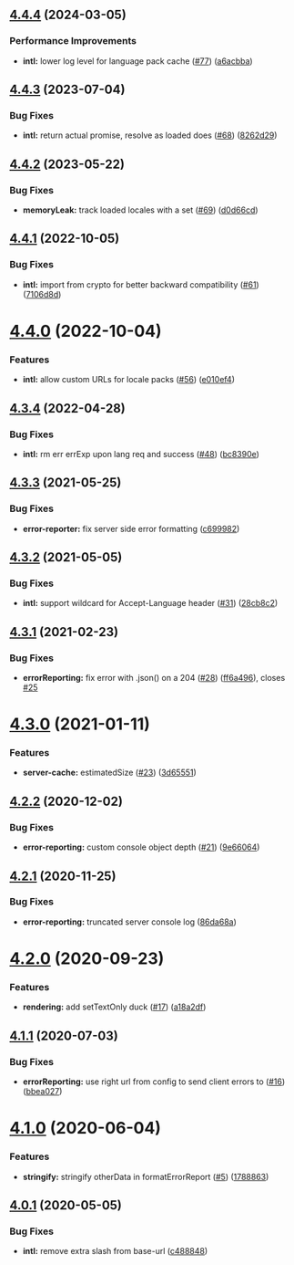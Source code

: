 ## [4.4.4](https://github.com/americanexpress/one-app-ducks/compare/v4.4.3...v4.4.4) (2024-03-05)


### Performance Improvements

* **intl:** lower log level for language pack cache ([#77](https://github.com/americanexpress/one-app-ducks/issues/77)) ([a6acbba](https://github.com/americanexpress/one-app-ducks/commit/a6acbbaf048bcedea97ab59a2a89fa0c6d43d935))

## [4.4.3](https://github.com/americanexpress/one-app-ducks/compare/v4.4.2...v4.4.3) (2023-07-04)


### Bug Fixes

* **intl:** return actual promise, resolve as loaded does ([#68](https://github.com/americanexpress/one-app-ducks/issues/68)) ([8262d29](https://github.com/americanexpress/one-app-ducks/commit/8262d2967622e11d8689a34e68dd9c339b622182))

## [4.4.2](https://github.com/americanexpress/one-app-ducks/compare/v4.4.1...v4.4.2) (2023-05-22)


### Bug Fixes

* **memoryLeak:** track loaded locales with a set ([#69](https://github.com/americanexpress/one-app-ducks/issues/69)) ([d0d66cd](https://github.com/americanexpress/one-app-ducks/commit/d0d66cd6a2911a551332355416aa7d0b267b6bb2))

## [4.4.1](https://github.com/americanexpress/one-app-ducks/compare/v4.4.0...v4.4.1) (2022-10-05)


### Bug Fixes

* **intl:** import from crypto for better backward compatibility ([#61](https://github.com/americanexpress/one-app-ducks/issues/61)) ([7106d8d](https://github.com/americanexpress/one-app-ducks/commit/7106d8d2806f6eb8d360c0c3d50790506e299b1f))

# [4.4.0](https://github.com/americanexpress/one-app-ducks/compare/v4.3.4...v4.4.0) (2022-10-04)


### Features

* **intl:** allow custom URLs for locale packs ([#56](https://github.com/americanexpress/one-app-ducks/issues/56)) ([e010ef4](https://github.com/americanexpress/one-app-ducks/commit/e010ef44396c95bb96f40448502bdb1d0d2ed32b))

## [4.3.4](https://github.com/americanexpress/one-app-ducks/compare/v4.3.3...v4.3.4) (2022-04-28)


### Bug Fixes

* **intl:** rm err errExp upon lang req and success ([#48](https://github.com/americanexpress/one-app-ducks/issues/48)) ([bc8390e](https://github.com/americanexpress/one-app-ducks/commit/bc8390e99f12d3b3fee7ff7c484832af1c49844a))

## [4.3.3](https://github.com/americanexpress/one-app-ducks/compare/v4.3.2...v4.3.3) (2021-05-25)


### Bug Fixes

* **error-reporter:** fix server side error formatting ([c699982](https://github.com/americanexpress/one-app-ducks/commit/c699982be9bbe44ada4a75b17ec906671450ad70))

## [4.3.2](https://github.com/americanexpress/one-app-ducks/compare/v4.3.1...v4.3.2) (2021-05-05)


### Bug Fixes

* **intl:** support wildcard for Accept-Language header ([#31](https://github.com/americanexpress/one-app-ducks/issues/31)) ([28cb8c2](https://github.com/americanexpress/one-app-ducks/commit/28cb8c2ccbc2403f571005644a2850ad70f4378c))

## [4.3.1](https://github.com/americanexpress/one-app-ducks/compare/v4.3.0...v4.3.1) (2021-02-23)


### Bug Fixes

* **errorReporting:** fix error with .json() on a 204 ([#28](https://github.com/americanexpress/one-app-ducks/issues/28)) ([ff6a496](https://github.com/americanexpress/one-app-ducks/commit/ff6a49600f5307665ba006d535a0b5fd1937c660)), closes [#25](https://github.com/americanexpress/one-app-ducks/issues/25)

# [4.3.0](https://github.com/americanexpress/one-app-ducks/compare/v4.2.2...v4.3.0) (2021-01-11)


### Features

* **server-cache:** estimatedSize ([#23](https://github.com/americanexpress/one-app-ducks/issues/23)) ([3d65551](https://github.com/americanexpress/one-app-ducks/commit/3d65551ff3b96bd729f629061ef9c831f764f67c))

## [4.2.2](https://github.com/americanexpress/one-app-ducks/compare/v4.2.1...v4.2.2) (2020-12-02)


### Bug Fixes

* **error-reporting:** custom console object depth ([#21](https://github.com/americanexpress/one-app-ducks/issues/21)) ([9e66064](https://github.com/americanexpress/one-app-ducks/commit/9e660647193c6f284bf3325419e747fa619b5b39))

## [4.2.1](https://github.com/americanexpress/one-app-ducks/compare/v4.2.0...v4.2.1) (2020-11-25)


### Bug Fixes

* **error-reporting:** truncated server console log ([86da68a](https://github.com/americanexpress/one-app-ducks/commit/86da68a2d6757a103690cf1b358c5611f2b31bad))

# [4.2.0](https://github.com/americanexpress/one-app-ducks/compare/v4.1.1...v4.2.0) (2020-09-23)


### Features

* **rendering:** add setTextOnly duck ([#17](https://github.com/americanexpress/one-app-ducks/issues/17)) ([a18a2df](https://github.com/americanexpress/one-app-ducks/commit/a18a2dfdbad65da68f0acd449b5cc8fa6760af96))

## [4.1.1](https://github.com/americanexpress/one-app-ducks/compare/v4.1.0...v4.1.1) (2020-07-03)


### Bug Fixes

* **errorReporting:** use right url from config to send client errors to ([#16](https://github.com/americanexpress/one-app-ducks/issues/16)) ([bbea027](https://github.com/americanexpress/one-app-ducks/commit/bbea027e5c08451899398f7edaf05cbea78ec7f3))

# [4.1.0](https://github.com/americanexpress/one-app-ducks/compare/v4.0.1...v4.1.0) (2020-06-04)


### Features

* **stringify:** stringify otherData in formatErrorReport ([#5](https://github.com/americanexpress/one-app-ducks/issues/5)) ([1788863](https://github.com/americanexpress/one-app-ducks/commit/1788863bd43531fe3af5bb4830a264821cb28912))

## [4.0.1](https://github.com/americanexpress/one-app-ducks/compare/v4.0.0...v4.0.1) (2020-05-05)


### Bug Fixes

* **intl:** remove extra slash from base-url ([c488848](https://github.com/americanexpress/one-app-ducks/commit/c488848dffba249f1d8e9e80be0d5f924403485d))
